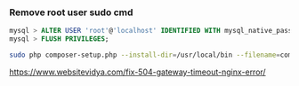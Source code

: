 ### Remove root user sudo cmd

```sql
mysql > ALTER USER 'root'@'localhost' IDENTIFIED WITH mysql_native_password BY '';
mysql > FLUSH PRIVILEGES;
```

```sh
sudo php composer-setup.php --install-dir=/usr/local/bin --filename=composer
```


https://www.websitevidya.com/fix-504-gateway-timeout-nginx-error/ 
